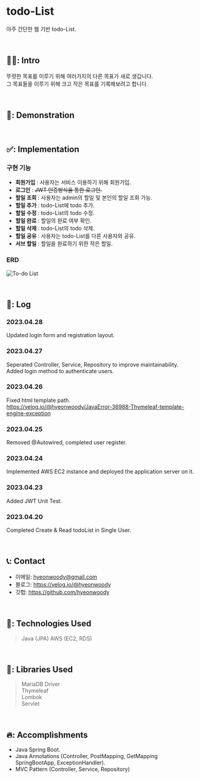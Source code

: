 # todo-List
아주 간단한 웹 기반 todo-List.

<br>

## 🧑‍💻: Intro

뚜렷한 목표를 이루기 위해 여러가지의 다른 목표가 새로 생깁니다.   
그 목표들을 이루기 위해 크고 작은 목표를 기록해보려고 합니다.  

<br>

## 🎥: Demonstration 

</br>

## ✅: Implementation
 
 ### 구현 기능
 - **회원가입** : 사용자는 서비스 이용하기 위해 회원가입.
- **로그인** : ~~JWT 인증방식을 통한 로그인.~~
- **할일 조회** : 사용자는 admin의 할일 및 본인의 할일 조회 가능.
- **할일 추가** : todo-List에 todo 추가.
- **할일 수정** : todo-List의 todo 수정.
- **할일 완료** : 할일의 완료 여부 확인.
- **할일 삭제** : todo-List의 todo 삭제.
- **할일 공유** : 사용자는 todo-List를 다른 사용자와 공유.
- **서브 할일** : 할일을 완료하기 위한 작은 할일.

### ERD
![To-do List](https://user-images.githubusercontent.com/75844701/233739181-50917960-00ce-473f-9e72-ffcaa8ac67fd.png)

<br>

## 📓: Log

### 2023.04.28
Updated login form and registration layout.  

### 2023.04.27
Seperated Controller, Service, Repository to improve maintainability.  
Added login method to authenticate users.  

### 2023.04.26
Fixed html template path.  
https://velog.io/@hyeonwoody/JavaError-36988-Thymeleaf-template-engine-exception  

### 2023.04.25
Removed @Autowired, completed user register.  

### 2023.04.24
Implemented AWS EC2 instance and deployed the application server on it.  

### 2023.04.23
Added JWT Unit Test.  

### 2023.04.20
Completed Create & Read todoList in Single User.  

<br>

## 📞: Contact
- 이메일: hyeonwoody@gmail.com
- 블로그: https://velog.io/@hyeonwoody
- 깃헙: https://github.com/hyeonwoody

<br>

## 🧱: Technologies Used
>Java (JPA)
>AWS (EC2, RDS)

<br>

## 📖: Libraries Used
>MariaDB Driver  
>Thymeleaf  
>Lombok  
>Servlet  
 
<br>

 ## 🔥: Accomplishments
- Java Spring Boot.
- Java Annotations (Controller, PostMapping, GetMapping SpringBootApp,  ExceptionHandler).
- MVC Pattern (Controller, Service, Repository)

<br>

